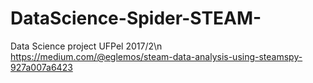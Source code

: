 # DataScience-Spider-STEAM-
Data Science project UFPel 2017/2\n
https://medium.com/@eglemos/steam-data-analysis-using-steamspy-927a007a6423
